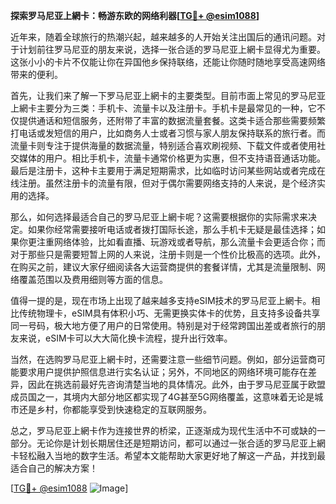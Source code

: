 **探索罗马尼亚上網卡：畅游东欧的网络利器[[TG💪+ @esim1088](https://t.me/s/esim1088)]**

近年来，随着全球旅行的热潮兴起，越来越多的人开始关注出国后的通讯问题。对于计划前往罗马尼亚的朋友来说，选择一张合适的罗马尼亚上網卡显得尤为重要。这张小小的卡片不仅能让你在异国他乡保持联络，还能让你随时随地享受高速网络带来的便利。

首先，让我们来了解一下罗马尼亚上網卡的主要类型。目前市面上常见的罗马尼亚上網卡主要分为三类：手机卡、流量卡以及注册卡。手机卡是最常见的一种，它不仅提供通话和短信服务，还附带了丰富的数据流量套餐。这类卡适合那些需要频繁打电话或发短信的用户，比如商务人士或者习惯与家人朋友保持联系的旅行者。而流量卡则专注于提供海量的数据流量，特别适合喜欢刷视频、下载文件或者使用社交媒体的用户。相比手机卡，流量卡通常价格更为实惠，但不支持语音通话功能。最后是注册卡，这种卡主要用于满足短期需求，比如临时访问某些网站或者完成在线注册。虽然注册卡的流量有限，但对于偶尔需要网络支持的人来说，是个经济实用的选择。

那么，如何选择最适合自己的罗马尼亚上網卡呢？这需要根据你的实际需求来决定。如果你经常需要接听电话或者拨打国际长途，那么手机卡无疑是最佳选择；如果你更注重网络体验，比如看直播、玩游戏或者导航，那么流量卡会更适合你；而对于那些只是需要短暂上网的人来说，注册卡则是一个性价比极高的选项。此外，在购买之前，建议大家仔细阅读各大运营商提供的套餐详情，尤其是流量限制、网络覆盖范围以及费用细则等方面的信息。

值得一提的是，现在市场上出现了越来越多支持eSIM技术的罗马尼亚上網卡。相比传统物理卡，eSIM具有体积小巧、无需更换实体卡的优势，且支持多设备共享同一号码，极大地方便了用户的日常使用。特别是对于经常跨国出差或者旅行的朋友来说，eSIM卡可以大大简化换卡流程，提升出行效率。

当然，在选购罗马尼亚上網卡时，还需要注意一些细节问题。例如，部分运营商可能要求用户提供护照信息进行实名认证；另外，不同地区的网络环境可能存在差异，因此在挑选前最好先咨询清楚当地的具体情况。此外，由于罗马尼亚属于欧盟成员国之一，其境内大部分地区都实现了4G甚至5G网络覆盖，这意味着无论是城市还是乡村，你都能享受到快速稳定的互联网服务。

总之，罗马尼亚上網卡作为连接世界的桥梁，正逐渐成为现代生活中不可或缺的一部分。无论你是计划长期居住还是短期访问，都可以通过一张合适的罗马尼亚上網卡轻松融入当地的数字生活。希望本文能帮助大家更好地了解这一产品，并找到最适合自己的解决方案！

[[TG💪+ @esim1088](https://t.me/s/esim1088) ![Image](https://i.postimg.cc/4NQfJmqS/Snipaste-2025-05-13-00-14-12.png)]